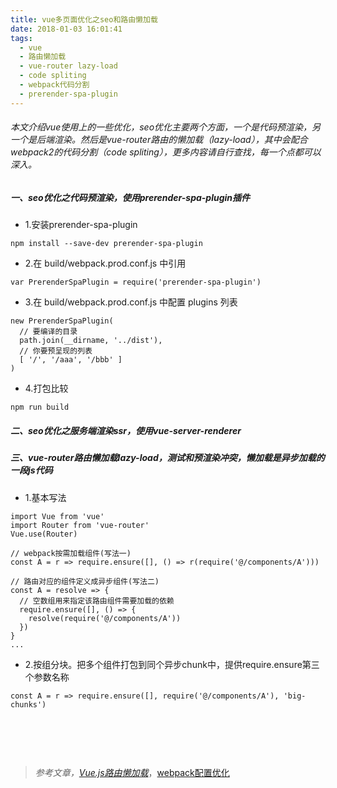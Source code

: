 ```yaml
---
title: vue多页面优化之seo和路由懒加载
date: 2018-01-03 16:01:41
tags:
  - vue
  - 路由懒加载
  - vue-router lazy-load
  - code spliting
  - webpack代码分割
  - prerender-spa-plugin
---
```

###### 本文介绍vue使用上的一些优化，seo优化主要两个方面，一个是代码预渲染，另一个是后端渲染。然后是vue-router路由的懒加载（lazy-load），其中会配合webpack2的代码分割（code spliting），更多内容请自行查找，每一个点都可以深入。
##### 一、seo优化之代码预渲染，使用prerender-spa-plugin插件
- 1.安装prerender-spa-plugin
```
npm install --save-dev prerender-spa-plugin
```
- 2.在 build/webpack.prod.conf.js 中引用
```
var PrerenderSpaPlugin = require('prerender-spa-plugin')
```
- 3.在 build/webpack.prod.conf.js 中配置 plugins 列表
```
new PrerenderSpaPlugin(
  // 要编译的目录
  path.join(__dirname, '../dist'),
  // 你要预呈现的列表
  [ '/', '/aaa', '/bbb' ]
)
```
- 4.打包比较
```
npm run build
```
##### 二、seo优化之服务端渲染ssr，使用vue-server-renderer
##### 三、vue-router路由懒加载lazy-load，测试和预渲染冲突，懒加载是异步加载的一段js代码
- 1.基本写法
```
import Vue from 'vue'
import Router from 'vue-router'
Vue.use(Router)

// webpack按需加载组件(写法一)
const A = r => require.ensure([], () => r(require('@/components/A')))

// 路由对应的组件定义成异步组件(写法二)
const A = resolve => {
  // 空数组用来指定该路由组件需要加载的依赖
  require.ensure([], () => {
    resolve(require('@/components/A'))
  })
}
...
```
- 2.按组分块。把多个组件打包到同个异步chunk中，提供require.ensure第三个参数名称
```
const A = r => require.ensure([], require('@/components/A'), 'big-chunks')
```

# &nbsp;
> *参考文章，[Vue.js路由懒加载](https://www.jianshu.com/p/abb02075b56b)*，[webpack配置优化](https://sebastianblade.com/using-webpack-to-achieve-long-term-cache/)